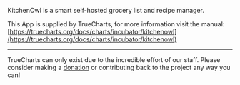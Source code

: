 KitchenOwl is a smart self-hosted grocery list and recipe manager.

This App is supplied by TrueCharts, for more information visit the manual: [https://truecharts.org/docs/charts/incubator/kitchenowl](https://truecharts.org/docs/charts/incubator/kitchenowl)

---

TrueCharts can only exist due to the incredible effort of our staff.
Please consider making a [donation](https://truecharts.org/docs/about/sponsor) or contributing back to the project any way you can!
